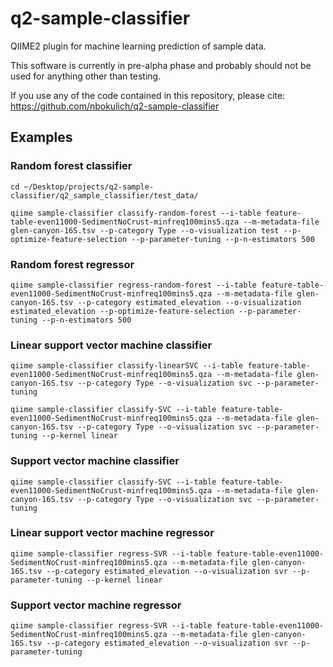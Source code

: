 # q2-sample-classifier
QIIME2 plugin for machine learning prediction of sample data.

This software is currently in pre-alpha phase and probably should not be used for anything other than testing.

If you use any of the code contained in this repository, please cite: https://github.com/nbokulich/q2-sample-classifier

## Examples
### Random forest classifier
```
cd ~/Desktop/projects/q2-sample-classifier/q2_sample_classifier/test_data/

qiime sample-classifier classify-random-forest --i-table feature-table-even11000-SedimentNoCrust-minfreq100mins5.qza --m-metadata-file glen-canyon-16S.tsv --p-category Type --o-visualization test --p-optimize-feature-selection --p-parameter-tuning --p-n-estimators 500
```
### Random forest regressor
```
qiime sample-classifier regress-random-forest --i-table feature-table-even11000-SedimentNoCrust-minfreq100mins5.qza --m-metadata-file glen-canyon-16S.tsv --p-category estimated_elevation --o-visualization estimated_elevation --p-optimize-feature-selection --p-parameter-tuning --p-n-estimators 500
```
### Linear support vector machine classifier
```
qiime sample-classifier classify-linearSVC --i-table feature-table-even11000-SedimentNoCrust-minfreq100mins5.qza --m-metadata-file glen-canyon-16S.tsv --p-category Type --o-visualization svc --p-parameter-tuning

qiime sample-classifier classify-SVC --i-table feature-table-even11000-SedimentNoCrust-minfreq100mins5.qza --m-metadata-file glen-canyon-16S.tsv --p-category Type --o-visualization svc --p-parameter-tuning --p-kernel linear
```
### Support vector machine classifier
```
qiime sample-classifier classify-SVC --i-table feature-table-even11000-SedimentNoCrust-minfreq100mins5.qza --m-metadata-file glen-canyon-16S.tsv --p-category Type --o-visualization svc --p-parameter-tuning
```
### Linear support vector machine regressor
```
qiime sample-classifier regress-SVR --i-table feature-table-even11000-SedimentNoCrust-minfreq100mins5.qza --m-metadata-file glen-canyon-16S.tsv --p-category estimated_elevation --o-visualization svr --p-parameter-tuning --p-kernel linear
```
### Support vector machine regressor
```
qiime sample-classifier regress-SVR --i-table feature-table-even11000-SedimentNoCrust-minfreq100mins5.qza --m-metadata-file glen-canyon-16S.tsv --p-category estimated_elevation --o-visualization svr --p-parameter-tuning
```
